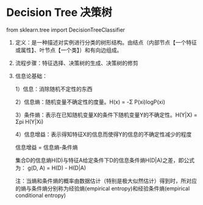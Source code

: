 # Decision Tree 决策树


from sklearn.tree import DecisionTreeClassifier

1. 定义：是一种描述对实例进行分类的树形结构。由结点（内部节点【一个特征或属性】、叶节点【一个类】）和有向边组成。

2. 流程步骤：特征选择、决策树的生成、决策树的修剪

3. 信息论基础：

      1）信息：消除随机不定性的东西
      
      2）信息熵：随机变量不确定性的度量。H(x) = -Σ P(xi)logP(xi)
      
      3）条件熵：表示在已知随机变量X的条件下随机变量Y的不确定性。H(Y|X) = Σpi H(Y|Xi)
      
      4）信息增益：表示得知特征X的信息而使得Y的信息的不确定性减少的程度
      
      信息增益 = 信息熵-条件熵
      
      集合D的信息熵H(D)与特征A给定条件下D的信息条件熵H(D|A)之差，即公式为： g(D, A) = H(D) - H(D|A)
      
      注：当熵和条件熵的概率由数据估计（特别是极大似然估计）得到时，所对应的熵与条件熵分别称为经验熵(empirical entropy)和经验条件熵(empirical conditional entropy)
